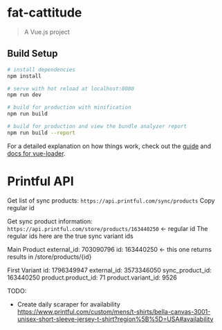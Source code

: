 # fat-cattitude

> A Vue.js project

## Build Setup

``` bash
# install dependencies
npm install

# serve with hot reload at localhost:8080
npm run dev

# build for production with minification
npm run build

# build for production and view the bundle analyzer report
npm run build --report
```

For a detailed explanation on how things work, check out the [guide](http://vuejs-templates.github.io/webpack/) and [docs for vue-loader](http://vuejs.github.io/vue-loader).


# Printful API
Get list of sync products:
`https://api.printful.com/sync/products`
Copy regular id

Get sync product information:
`https://api.printful.com/store/products/163440250` <- regular id
The regular ids here are the true sync variant ids

Main Product
external_id: 703090796
id: 163440250 <- this one returns results in /store/products/{id}

First Variant
id: 1796349947
external_id: 3573346050
sync_product_id: 163440250
product.product_id: 71
product.variant_id: 9526


TODO:
  - Create daily scaraper for availability https://www.printful.com/custom/mens/t-shirts/bella-canvas-3001-unisex-short-sleeve-jersey-t-shirt?region%5B%5D=USA#availability